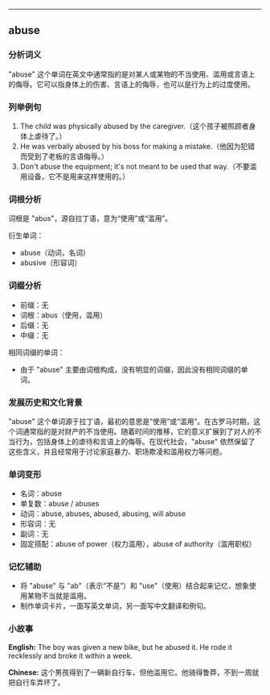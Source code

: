 
---------------
## abuse
### 分析词义
"abuse" 这个单词在英文中通常指的是对某人或某物的不当使用、滥用或言语上的侮辱。它可以指身体上的伤害、言语上的侮辱，也可以是行为上的过度使用。

### 列举例句
1. The child was physically abused by the caregiver.（这个孩子被照顾者身体上虐待了。）
2. He was verbally abused by his boss for making a mistake.（他因为犯错而受到了老板的言语侮辱。）
3. Don't abuse the equipment; it's not meant to be used that way.（不要滥用设备，它不是用来这样使用的。）

### 词根分析
词根是 "abus"，源自拉丁语，意为“使用”或“滥用”。

衍生单词：
- abuse（动词，名词）
- abusive（形容词）

### 词缀分析
- 前缀：无
- 词根：abus（使用，滥用）
- 后缀：无
- 中缀：无

相同词缀的单词：
- 由于 "abuse" 主要由词根构成，没有明显的词缀，因此没有相同词缀的单词。

### 发展历史和文化背景
"abuse" 这个单词源于拉丁语，最初的意思是“使用”或“滥用”。在古罗马时期，这个词通常指的是对财产的不当使用。随着时间的推移，它的意义扩展到了对人的不当行为，包括身体上的虐待和言语上的侮辱。在现代社会，"abuse" 依然保留了这些含义，并且经常用于讨论家庭暴力、职场欺凌和滥用权力等问题。

### 单词变形
- 名词：abuse
- 单复数：abuse / abuses
- 动词：abuse, abuses, abused, abusing, will abuse
- 形容词：无
- 副词：无
- 固定搭配：abuse of power（权力滥用），abuse of authority（滥用职权）

### 记忆辅助
- 将 "abuse" 与 "ab"（表示“不是”）和 "use"（使用）结合起来记忆，想象使用某物不当就是滥用。
- 制作单词卡片，一面写英文单词，另一面写中文翻译和例句。

### 小故事
**English:**
The boy was given a new bike, but he abused it. He rode it recklessly and broke it within a week.

**Chinese:**
这个男孩得到了一辆新自行车，但他滥用它。他骑得鲁莽，不到一周就把自行车弄坏了。

